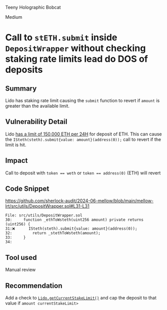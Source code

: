 Teeny Holographic Bobcat

Medium

# Call to `stETH.submit` inside `DepositWrapper` without checking staking rate limits lead do DOS of deposits

## Summary
Lido has staking rate limit causing the `submit` function to revert if `amount` is greater than the available limit.

## Vulnerability Detail
Lido [has a limit of 150,000 ETH per 24H](https://docs.lido.fi/guides/lido-tokens-integration-guide/#staking-rate-limits) for deposit of ETH. 
This can cause the `ISteth(steth).submit{value: amount}(address(0));` call to revert if the limit is hit.

## Impact
Call to deposit with `token == weth` or `token == address(0)` (ETH) will revert 

## Code Snippet

https://github.com/sherlock-audit/2024-06-mellow/blob/main/mellow-lrt/src/utils/DepositWrapper.sol#L31-L31
```solidity
File: src/utils/DepositWrapper.sol
30:     function _ethToWsteth(uint256 amount) private returns (uint256) {
31:❌      ISteth(steth).submit{value: amount}(address(0));
32:         return _stethToWsteth(amount);
33:     }
34: 
```

## Tool used
Manual review

## Recommendation
Add a check to [`Lido.getCurrentStakeLimit()`](https://docs.lido.fi/contracts/lido#getcurrentstakelimit) and cap the deposit to that value if `amount currentStakeLimit> `